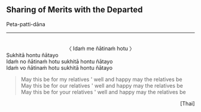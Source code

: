 ## Sharing of Merits with the Departed<a id="sharing-merits-departed"></a>
Peta-patti-dāna

---
<br>

<center>
〈 Idaṁ me ñātinaṁ hotu 〉
</center>
Sukhitā hontu ñātayo<br>
Idaṁ no ñātinaṁ hotu sukhitā hontu ñātayo<br>
Idaṁ vo ñātinaṁ hotu sukhitā hontu ñātayo

<div class="english">

> May this be for my relatives <span class="breathmark">'</span> well and happy may the relatives be\
> May this be for our relatives <span class="breathmark">'</span> well and happy may the relatives be\
> May this be for your relatives <span class="breathmark">'</span> well and happy may the relatives be

</div>

<p style="text-align:right;">[Thai]</p>
